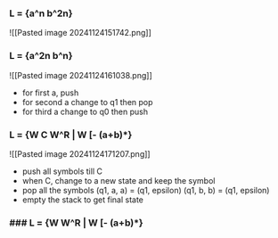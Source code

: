### L = {a^n b^2n}
![[Pasted image 20241124151742.png]]

### L = {a^2n b^n}
![[Pasted image 20241124161038.png]]

- for first a, push
- for second a change to q1 then pop
- for third a change to q0 then push


### L = {W C W^R | W [- (a+b)*}
![[Pasted image 20241124171207.png]]

- push all symbols till C
- when C, change to a new state and keep the symbol
- pop all the symbols (q1, a, a) = (q1, epsilon) (q1, b, b) = (q1, epsilon)
- empty the stack to get final state

### ### L = {W W^R | W [- (a+b)*}
